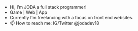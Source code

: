 - Hi, I’m JODA a full stack programmer!
- Game | Web | App
- Currently I'm freelancing with a focus on front end websites.  
- 📫 How to reach me: IG/Twitter @jodadev18

<!---
jodagamesstudio/jodagamesstudio is a ✨ special ✨ repository because its `README.md` (this file) appears on your GitHub profile.
You can click the Preview link to take a look at your changes.
--->

